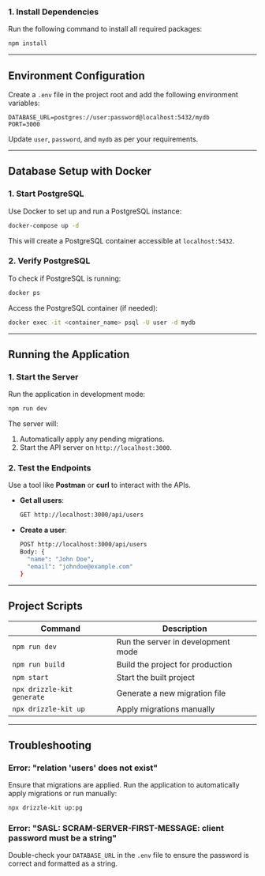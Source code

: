 

### 1. Install Dependencies

Run the following command to install all required packages:

```bash
npm install
```

---

## Environment Configuration

Create a `.env` file in the project root and add the following environment variables:

```env
DATABASE_URL=postgres://user:password@localhost:5432/mydb
PORT=3000
```

Update `user`, `password`, and `mydb` as per your requirements.

---

## Database Setup with Docker

### 1. Start PostgreSQL

Use Docker to set up and run a PostgreSQL instance:

```bash
docker-compose up -d
```

This will create a PostgreSQL container accessible at `localhost:5432`.

### 2. Verify PostgreSQL

To check if PostgreSQL is running:

```bash
docker ps
```

Access the PostgreSQL container (if needed):

```bash
docker exec -it <container_name> psql -U user -d mydb
```

---

## Running the Application

### 1. Start the Server

Run the application in development mode:

```bash
npm run dev
```

The server will:
1. Automatically apply any pending migrations.
2. Start the API server on `http://localhost:3000`.

### 2. Test the Endpoints

Use a tool like **Postman** or **curl** to interact with the APIs.

- **Get all users**:
  ```bash
  GET http://localhost:3000/api/users
  ```

- **Create a user**:
  ```bash
  POST http://localhost:3000/api/users
  Body: {
    "name": "John Doe",
    "email": "johndoe@example.com"
  }
  ```

---

## Project Scripts

| Command         | Description                                 |
|------------------|---------------------------------------------|
| `npm run dev`    | Run the server in development mode         |
| `npm run build`  | Build the project for production           |
| `npm start`      | Start the built project                   |
| `npx drizzle-kit generate` | Generate a new migration file |
| `npx drizzle-kit up`       | Apply migrations manually     |

---


## Troubleshooting

### Error: "relation 'users' does not exist"
Ensure that migrations are applied. Run the application to automatically apply migrations or run manually:

```bash
npx drizzle-kit up:pg
```

### Error: "SASL: SCRAM-SERVER-FIRST-MESSAGE: client password must be a string"
Double-check your `DATABASE_URL` in the `.env` file to ensure the password is correct and formatted as a string.

